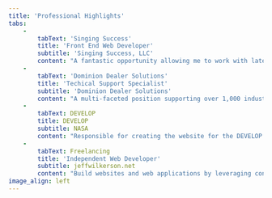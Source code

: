 ```yaml
---
title: 'Professional Highlights'
tabs:
    -
        tabText: 'Singing Success'
        title: 'Front End Web Developer'
        subtitle: 'Singing Success, LLC'
        content: "A fantastic opportunity allowing me to work with latest web technologies to build engaging web pages and optimize web content.\r\n**(Bootstrap, AngularJS, CSS3, SEO)**\r\n\r\n2015 - 2016"
    -
        tabText: 'Dominion Dealer Solutions'
        title: 'Techical Support Specialist'
        subtitle: 'Dominion Dealer Solutions'
        content: "A multi-faceted position supporting over 1,000 industry-specific websites. I collaborated with customer support teams, project managers, and server-side developers to fulfill customer requests and troubleshoot errors.\r\n**(Responsive Web Design, jQuery, Google Analytics, Photoshop)**\r\n\r\n2007 - 2014"
    -
        tabText: DEVELOP
        title: DEVELOP
        subtitle: NASA
        content: "Responsible for creating the website for the DEVELOP Program, a nationwide student iternship program at NASA. Served as a liason between NASA's Public Relations Office, and the program's leadership to ensure marketing requirements were met. **(Section 508 Compliance, W3C Standards)**\r\n\r\n2004 - 2005"
    -
        tabText: Freelancing
        title: 'Independent Web Developer'
        subtitle: jeffwilkerson.net
        content: "Build websites and web applications by leveraging content management systems, javascript frameworks, and task managers. I make design notes and database architectures into useful tools of the internet.\r\n\r\n**(Grav, Wordpress, Kendo UI, AngularJS)**"
image_align: left
---
```


